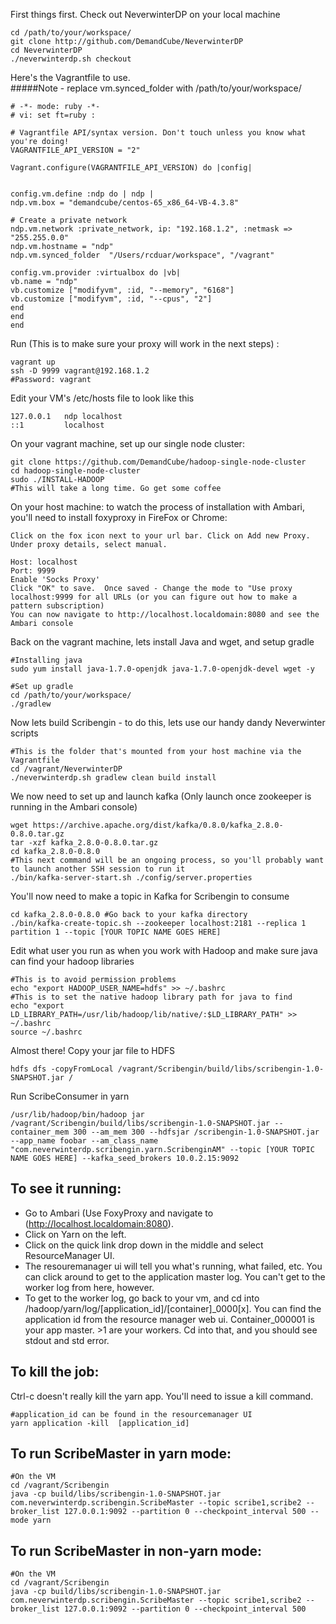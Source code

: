 First things first.  Check out NeverwinterDP on your local machine
```
cd /path/to/your/workspace/
git clone http://github.com/DemandCube/NeverwinterDP
cd NeverwinterDP
./neverwinterdp.sh checkout
```

Here's the Vagrantfile to use.  
#####Note - replace vm.synced_folder with /path/to/your/workspace/
```
# -*- mode: ruby -*-
# vi: set ft=ruby :

# Vagrantfile API/syntax version. Don't touch unless you know what you're doing!
VAGRANTFILE_API_VERSION = "2"

Vagrant.configure(VAGRANTFILE_API_VERSION) do |config|


config.vm.define :ndp do | ndp |
ndp.vm.box = "demandcube/centos-65_x86_64-VB-4.3.8"

# Create a private network
ndp.vm.network :private_network, ip: "192.168.1.2", :netmask => "255.255.0.0" 
ndp.vm.hostname = "ndp"
ndp.vm.synced_folder  "/Users/rcduar/workspace", "/vagrant"

config.vm.provider :virtualbox do |vb|
vb.name = "ndp"
vb.customize ["modifyvm", :id, "--memory", "6168"]
vb.customize ["modifyvm", :id, "--cpus", "2"]
end
end
end
```

Run (This is to make sure your proxy will work in the next steps) :
```
vagrant up
ssh -D 9999 vagrant@192.168.1.2
#Password: vagrant
```

Edit your VM's /etc/hosts file to look like this
```
127.0.0.1   ndp localhost
::1         localhost
```


On your vagrant machine, set up our single node cluster:
```
git clone https://github.com/DemandCube/hadoop-single-node-cluster
cd hadoop-single-node-cluster
sudo ./INSTALL-HADOOP
#This will take a long time. Go get some coffee
```

On your host machine: to watch the process of installation with Ambari, you'll need to install foxyproxy in FireFox or Chrome:
```
Click on the fox icon next to your url bar. Click on Add new Proxy. Under proxy details, select manual. 

Host: localhost 
Port: 9999
Enable 'Socks Proxy'
Click "OK" to save.  Once saved - Change the mode to "Use proxy localhost:9999 for all URLs (or you can figure out how to make a pattern subscription)
You can now navigate to http://localhost.localdomain:8080 and see the Ambari console
```

Back on the vagrant machine, lets install Java and wget, and setup gradle
```
#Installing java 
sudo yum install java-1.7.0-openjdk java-1.7.0-openjdk-devel wget -y

#Set up gradle
cd /path/to/your/workspace/
./gradlew
```

Now lets build Scribengin - to do this, lets use our handy dandy Neverwinter scripts
```
#This is the folder that's mounted from your host machine via the Vagrantfile
cd /vagrant/NeverwinterDP
./neverwinterdp.sh gradlew clean build install
```

We now need to set up and launch kafka  (Only launch once zookeeper is running in the Ambari console)
```
wget https://archive.apache.org/dist/kafka/0.8.0/kafka_2.8.0-0.8.0.tar.gz
tar -xzf kafka_2.8.0-0.8.0.tar.gz
cd kafka_2.8.0-0.8.0
#This next command will be an ongoing process, so you'll probably want to launch another SSH session to run it
./bin/kafka-server-start.sh ./config/server.properties
```

You'll now need to make a topic in Kafka for Scribengin to consume
```
cd kafka_2.8.0-0.8.0 #Go back to your kafka directory
./bin/kafka-create-topic.sh --zookeeper localhost:2181 --replica 1 partition 1 --topic [YOUR TOPIC NAME GOES HERE]
```


Edit what user you run as when you work with Hadoop and make sure java can find your hadoop libraries
```
#This is to avoid permission problems
echo "export HADOOP_USER_NAME=hdfs" >> ~/.bashrc
#This is to set the native hadoop library path for java to find
echo "export LD_LIBRARY_PATH=/usr/lib/hadoop/lib/native/:$LD_LIBRARY_PATH" >> ~/.bashrc
source ~/.bashrc
```

Almost there!  Copy your jar file to HDFS
```
hdfs dfs -copyFromLocal /vagrant/Scribengin/build/libs/scribengin-1.0-SNAPSHOT.jar /
```

Run ScribeConsumer in yarn
```
/usr/lib/hadoop/bin/hadoop jar /vagrant/Scribengin/build/libs/scribengin-1.0-SNAPSHOT.jar --container_mem 300 --am_mem 300 --hdfsjar /scribengin-1.0-SNAPSHOT.jar --app_name foobar --am_class_name "com.neverwinterdp.scribengin.yarn.ScribenginAM" --topic [YOUR TOPIC NAME GOES HERE] --kafka_seed_brokers 10.0.2.15:9092
```



To see it running:
------------------
- Go to Ambari (Use FoxyProxy and navigate to (http://localhost.localdomain:8080). 
- Click on Yarn on the left. 
- Click on the quick link drop down in the middle and select ResourceManager UI.
- The resouremanager ui will tell you what's running, what failed, etc. You can click around to get to the application master log. You can't get to the worker log from here, however.
- To get to the worker log, go back to your vm, and cd into /hadoop/yarn/log/[application_id]/[container]_0000[x]. You can find the application id from the resource manager web ui. Container_000001 is your app master. >1 are your workers. Cd into that, and you should see stdout and std error.


To kill the job:
----------------
Ctrl-c doesn't really kill the yarn app. You'll need to issue a kill command.
```
#application_id can be found in the resourcemanager UI
yarn application -kill  [application_id]
```



To run ScribeMaster in yarn mode:
-------------------
```
#On the VM
cd /vagrant/Scribengin
java -cp build/libs/scribengin-1.0-SNAPSHOT.jar com.neverwinterdp.scribengin.ScribeMaster --topic scribe1,scribe2 --broker_list 127.0.0.1:9092 --partition 0 --checkpoint_interval 500 --mode yarn
```

To run ScribeMaster in non-yarn mode:
-------------------
```
#On the VM
cd /vagrant/Scribengin
java -cp build/libs/scribengin-1.0-SNAPSHOT.jar com.neverwinterdp.scribengin.ScribeMaster --topic scribe1,scribe2 --broker_list 127.0.0.1:9092 --partition 0 --checkpoint_interval 500
```
